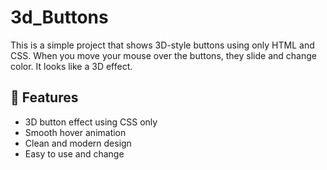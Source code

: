 # 3d_Buttons
This is a simple project that shows 3D-style buttons using only HTML and CSS. When you move your mouse over the buttons, they slide and change color. It looks like a 3D effect.
## 🧩 Features

- 3D button effect using CSS only
- Smooth hover animation
- Clean and modern design
- Easy to use and change
